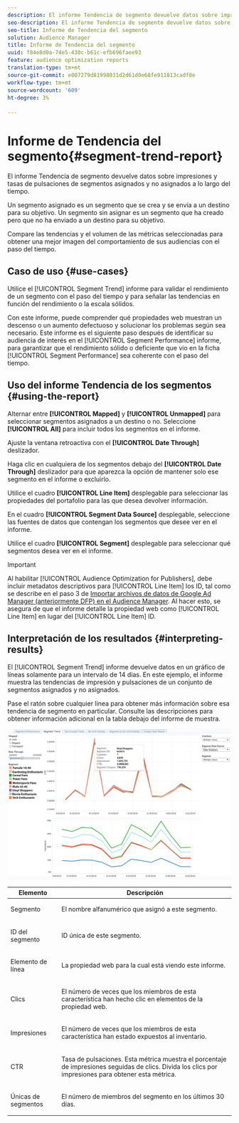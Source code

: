 ```yaml
---
description: El informe Tendencia de segmento devuelve datos sobre impresiones y tasas de pulsaciones de segmentos asignados y no asignados a lo largo del tiempo. Un segmento asignado es un segmento que se crea y se envía a un destino para su objetivo. Un segmento sin asignar es un segmento que ha creado pero que no ha enviado a un destino para su objetivo. Compare las tendencias y el volumen de las métricas seleccionadas para obtener una mejor imagen del comportamiento de sus audiencias con el paso del tiempo.
seo-description: El informe Tendencia de segmento devuelve datos sobre impresiones y tasas de pulsaciones de segmentos asignados y no asignados a lo largo del tiempo. Un segmento asignado es un segmento que se crea y se envía a un destino para su objetivo. Un segmento sin asignar es un segmento que ha creado pero que no ha enviado a un destino para su objetivo. Compare las tendencias y el volumen de las métricas seleccionadas para obtener una mejor imagen del comportamiento de sus audiencias con el paso del tiempo.
seo-title: Informe de Tendencia del segmento
solution: Audience Manager
title: Informe de Tendencia del segmento
uuid: f84e8d0a-74e5-430c-b61c-efb696faee93
feature: audience optimization reports
translation-type: tm+mt
source-git-commit: e007279d81998031d2d61d0e68fe911813cadf8e
workflow-type: tm+mt
source-wordcount: '609'
ht-degree: 3%

---
```



# Informe de Tendencia del segmento{#segment-trend-report}

El informe Tendencia de segmento devuelve datos sobre impresiones y tasas de pulsaciones de segmentos asignados y no asignados a lo largo del tiempo.

Un segmento asignado es un segmento que se crea y se envía a un destino para su objetivo. Un segmento sin asignar es un segmento que ha creado pero que no ha enviado a un destino para su objetivo.

Compare las tendencias y el volumen de las métricas seleccionadas para obtener una mejor imagen del comportamiento de sus audiencias con el paso del tiempo.

## Caso de uso {#use-cases}

Utilice el [!UICONTROL Segment Trend] informe para validar el rendimiento de un segmento con el paso del tiempo y para señalar las tendencias en función del rendimiento o la escala sólidos.

Con este informe, puede comprender qué propiedades web muestran un descenso o un aumento defectuoso y solucionar los problemas según sea necesario. Este informe es el siguiente paso después de identificar su audiencia de interés en el [!UICONTROL Segment Performance] informe, para garantizar que el rendimiento sólido o deficiente que vio en la ficha [!UICONTROL Segment Performance] sea coherente con el paso del tiempo.

## Uso del informe Tendencia de los segmentos {#using-the-report}

Alternar entre **[!UICONTROL Mapped]** y **[!UICONTROL Unmapped]** para seleccionar segmentos asignados a un destino o no. Seleccione **[!UICONTROL All]** para incluir todos los segmentos en el informe.

Ajuste la ventana retroactiva con el **[!UICONTROL Date Through]** deslizador.

Haga clic en cualquiera de los segmentos debajo del **[!UICONTROL Date Through]** deslizador para que aparezca la opción de mantener solo ese segmento en el informe o excluirlo.

Utilice el cuadro **[!UICONTROL Line Item]** desplegable para seleccionar las propiedades del portafolio para las que desea devolver información.

En el cuadro **[!UICONTROL Segment Data Source]** desplegable, seleccione las fuentes de datos que contengan los segmentos que desee ver en el informe.

Utilice el cuadro **[!UICONTROL Segment]** desplegable para seleccionar qué segmentos desea ver en el informe.

>[!IMPORTANT]
>
>Al habilitar [!UICONTROL Audience Optimization for Publishers], debe incluir metadatos descriptivos para [!UICONTROL Line Item] los ID, tal como se describe en el paso 3 de [Importar archivos de datos de Google Ad Manager (anteriormente DFP) en el Audience Manager](../../../reporting/audience-optimization-reports/aor-publishers/import-dfp.md). Al hacer esto, se asegura de que el informe detalle la propiedad web como [!UICONTROL Line Item] en lugar del [!UICONTROL Line Item] ID.

## Interpretación de los resultados {#interpreting-results}

El [!UICONTROL Segment Trend] informe devuelve datos en un gráfico de líneas solamente para un intervalo de 14 días. En este ejemplo, el informe muestra las tendencias de impresión y pulsaciones de un conjunto de segmentos asignados y no asignados.

Pase el ratón sobre cualquier línea para obtener más información sobre esa tendencia de segmento en particular. Consulte las descripciones para obtener información adicional en la tabla debajo del informe de muestra.

![](assets/publisher_segment_trend.png)

<table id="table_AFE2540583C34835B04584693ADFD26A"> 
 <thead> 
  <tr> 
   <th colname="col1" class="entry"> Elemento </th> 
   <th colname="col2" class="entry"> Descripción </th> 
  </tr>
 </thead>
 <tbody> 
  <tr> 
   <td colname="col1"> <p><span class="wintitle"> Segmento</span> </p> </td> 
   <td colname="col2"> <p>El nombre alfanumérico que asignó a este segmento. </p> </td> 
  </tr> 
  <tr> 
   <td colname="col1"> <p><span class="wintitle"> ID del segmento</span> </p> </td> 
   <td colname="col2"> <p>ID única de este segmento. </p> </td> 
  </tr> 
  <tr> 
   <td colname="col1"> <p><span class="wintitle"> Elemento de línea</span> </p> </td> 
   <td colname="col2"> <p>La propiedad web para la cual está viendo este informe. </p> </td> 
  </tr> 
  <tr> 
   <td colname="col1"> <p><span class="wintitle"> Clics</span> </p> </td> 
   <td colname="col2"> <p>El número de veces que los miembros de esta característica han hecho clic en elementos de la propiedad web. </p> </td> 
  </tr> 
  <tr> 
   <td colname="col1"> <p><span class="wintitle"> Impresiones</span> </p> </td> 
   <td colname="col2"> <p>El número de veces que los miembros de esta característica han estado expuestos al inventario. </p> </td> 
  </tr> 
  <tr> 
   <td colname="col1"> <p><span class="wintitle"> CTR</span> </p> </td> 
   <td colname="col2"> <p>Tasa de pulsaciones. Esta métrica muestra el porcentaje de impresiones seguidas de clics. Divida los clics por impresiones para obtener esta métrica. </p> </td> 
  </tr> 
  <tr> 
   <td colname="col1"> <p><span class="wintitle"> Únicas de segmentos</span> </p> </td> 
   <td colname="col2"> <p>El número de miembros del segmento en los últimos 30 días. </p> </td> 
  </tr> 
 </tbody> 
</table>

